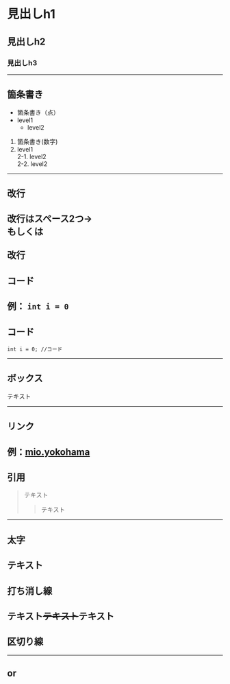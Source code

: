 # 見出しh1
## 見出しh2
### 見出しh3
---
## 箇条書き
- 箇条書き（点）  
- level1  
    - level2  
1. 箇条書き(数字)  
2. level1  
    2-1. level2  
    2-2. level2
---
## 改行
改行はスペース2つ→  
もしくは<br>
<br>
改行
---
## コード
例： `int i = 0`
---
## コード
```java:title
int i = 0; //コード
```
---
## ボックス
<pre>
テキスト
</pre>
---
## リンク
例：[mio.yokohama](https://mio.yokohama/)
---
## 引用
> テキスト
>> テキスト
---
## 太字
**テキスト**
---
## 打ち消し線
テキスト~~テキスト~~テキスト
---
## 区切り線
***
or  
---
